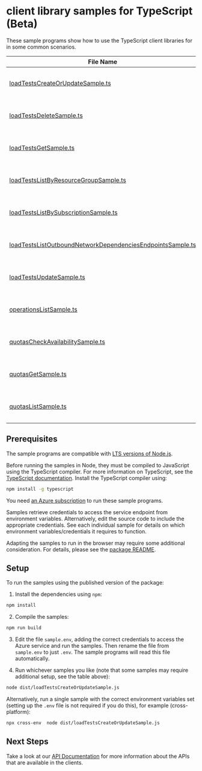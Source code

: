 # client library samples for TypeScript (Beta)

These sample programs show how to use the TypeScript client libraries for in some common scenarios.

| **File Name**                                                                                                         | **Description**                                                                                                                                                                                                                                   |
| --------------------------------------------------------------------------------------------------------------------- | ------------------------------------------------------------------------------------------------------------------------------------------------------------------------------------------------------------------------------------------------- |
| [loadTestsCreateOrUpdateSample.ts][loadtestscreateorupdatesample]                                                     | Create or update LoadTest resource. x-ms-original-file: specification/loadtestservice/resource-manager/Microsoft.LoadTestService/stable/2022-12-01/examples/LoadTests_CreateOrUpdate.json                                                         |
| [loadTestsDeleteSample.ts][loadtestsdeletesample]                                                                     | Delete a LoadTest resource. x-ms-original-file: specification/loadtestservice/resource-manager/Microsoft.LoadTestService/stable/2022-12-01/examples/LoadTests_Delete.json                                                                         |
| [loadTestsGetSample.ts][loadtestsgetsample]                                                                           | Get a LoadTest resource. x-ms-original-file: specification/loadtestservice/resource-manager/Microsoft.LoadTestService/stable/2022-12-01/examples/LoadTests_Get.json                                                                               |
| [loadTestsListByResourceGroupSample.ts][loadtestslistbyresourcegroupsample]                                           | Lists loadtest resources in a resource group. x-ms-original-file: specification/loadtestservice/resource-manager/Microsoft.LoadTestService/stable/2022-12-01/examples/LoadTests_ListByResourceGroup.json                                          |
| [loadTestsListBySubscriptionSample.ts][loadtestslistbysubscriptionsample]                                             | Lists loadtests resources in a subscription. x-ms-original-file: specification/loadtestservice/resource-manager/Microsoft.LoadTestService/stable/2022-12-01/examples/LoadTests_ListBySubscription.json                                            |
| [loadTestsListOutboundNetworkDependenciesEndpointsSample.ts][loadtestslistoutboundnetworkdependenciesendpointssample] | Lists the endpoints that agents may call as part of load testing. x-ms-original-file: specification/loadtestservice/resource-manager/Microsoft.LoadTestService/stable/2022-12-01/examples/LoadTests_ListOutboundNetworkDependenciesEndpoints.json |
| [loadTestsUpdateSample.ts][loadtestsupdatesample]                                                                     | Update a loadtest resource. x-ms-original-file: specification/loadtestservice/resource-manager/Microsoft.LoadTestService/stable/2022-12-01/examples/LoadTests_Update.json                                                                         |
| [operationsListSample.ts][operationslistsample]                                                                       | Lists all the available API operations for Load Test Resource. x-ms-original-file: specification/loadtestservice/resource-manager/Microsoft.LoadTestService/stable/2022-12-01/examples/Operations_List.json                                       |
| [quotasCheckAvailabilitySample.ts][quotascheckavailabilitysample]                                                     | Check Quota Availability on quota bucket per region per subscription. x-ms-original-file: specification/loadtestservice/resource-manager/Microsoft.LoadTestService/stable/2022-12-01/examples/Quotas_CheckAvailability.json                       |
| [quotasGetSample.ts][quotasgetsample]                                                                                 | Get the available quota for a quota bucket per region per subscription. x-ms-original-file: specification/loadtestservice/resource-manager/Microsoft.LoadTestService/stable/2022-12-01/examples/Quotas_Get.json                                   |
| [quotasListSample.ts][quotaslistsample]                                                                               | Lists all the available quota per region per subscription. x-ms-original-file: specification/loadtestservice/resource-manager/Microsoft.LoadTestService/stable/2022-12-01/examples/Quotas_List.json                                               |

## Prerequisites

The sample programs are compatible with [LTS versions of Node.js](https://github.com/nodejs/release#release-schedule).

Before running the samples in Node, they must be compiled to JavaScript using the TypeScript compiler. For more information on TypeScript, see the [TypeScript documentation][typescript]. Install the TypeScript compiler using:

```bash
npm install -g typescript
```

You need [an Azure subscription][freesub] to run these sample programs.

Samples retrieve credentials to access the service endpoint from environment variables. Alternatively, edit the source code to include the appropriate credentials. See each individual sample for details on which environment variables/credentials it requires to function.

Adapting the samples to run in the browser may require some additional consideration. For details, please see the [package README][package].

## Setup

To run the samples using the published version of the package:

1. Install the dependencies using `npm`:

```bash
npm install
```

2. Compile the samples:

```bash
npm run build
```

3. Edit the file `sample.env`, adding the correct credentials to access the Azure service and run the samples. Then rename the file from `sample.env` to just `.env`. The sample programs will read this file automatically.

4. Run whichever samples you like (note that some samples may require additional setup, see the table above):

```bash
node dist/loadTestsCreateOrUpdateSample.js
```

Alternatively, run a single sample with the correct environment variables set (setting up the `.env` file is not required if you do this), for example (cross-platform):

```bash
npx cross-env  node dist/loadTestsCreateOrUpdateSample.js
```

## Next Steps

Take a look at our [API Documentation][apiref] for more information about the APIs that are available in the clients.

[loadtestscreateorupdatesample]: https://github.com/Azure/azure-sdk-for-js/blob/main/sdk/loadtestservice/arm-loadtesting/samples/v1-beta/typescript/src/loadTestsCreateOrUpdateSample.ts
[loadtestsdeletesample]: https://github.com/Azure/azure-sdk-for-js/blob/main/sdk/loadtestservice/arm-loadtesting/samples/v1-beta/typescript/src/loadTestsDeleteSample.ts
[loadtestsgetsample]: https://github.com/Azure/azure-sdk-for-js/blob/main/sdk/loadtestservice/arm-loadtesting/samples/v1-beta/typescript/src/loadTestsGetSample.ts
[loadtestslistbyresourcegroupsample]: https://github.com/Azure/azure-sdk-for-js/blob/main/sdk/loadtestservice/arm-loadtesting/samples/v1-beta/typescript/src/loadTestsListByResourceGroupSample.ts
[loadtestslistbysubscriptionsample]: https://github.com/Azure/azure-sdk-for-js/blob/main/sdk/loadtestservice/arm-loadtesting/samples/v1-beta/typescript/src/loadTestsListBySubscriptionSample.ts
[loadtestslistoutboundnetworkdependenciesendpointssample]: https://github.com/Azure/azure-sdk-for-js/blob/main/sdk/loadtestservice/arm-loadtesting/samples/v1-beta/typescript/src/loadTestsListOutboundNetworkDependenciesEndpointsSample.ts
[loadtestsupdatesample]: https://github.com/Azure/azure-sdk-for-js/blob/main/sdk/loadtestservice/arm-loadtesting/samples/v1-beta/typescript/src/loadTestsUpdateSample.ts
[operationslistsample]: https://github.com/Azure/azure-sdk-for-js/blob/main/sdk/loadtestservice/arm-loadtesting/samples/v1-beta/typescript/src/operationsListSample.ts
[quotascheckavailabilitysample]: https://github.com/Azure/azure-sdk-for-js/blob/main/sdk/loadtestservice/arm-loadtesting/samples/v1-beta/typescript/src/quotasCheckAvailabilitySample.ts
[quotasgetsample]: https://github.com/Azure/azure-sdk-for-js/blob/main/sdk/loadtestservice/arm-loadtesting/samples/v1-beta/typescript/src/quotasGetSample.ts
[quotaslistsample]: https://github.com/Azure/azure-sdk-for-js/blob/main/sdk/loadtestservice/arm-loadtesting/samples/v1-beta/typescript/src/quotasListSample.ts
[apiref]: https://docs.microsoft.com/javascript/api/@azure/arm-loadtesting?view=azure-node-preview
[freesub]: https://azure.microsoft.com/free/
[package]: https://github.com/Azure/azure-sdk-for-js/tree/main/sdk/loadtestservice/arm-loadtesting/README.md
[typescript]: https://www.typescriptlang.org/docs/home.html

